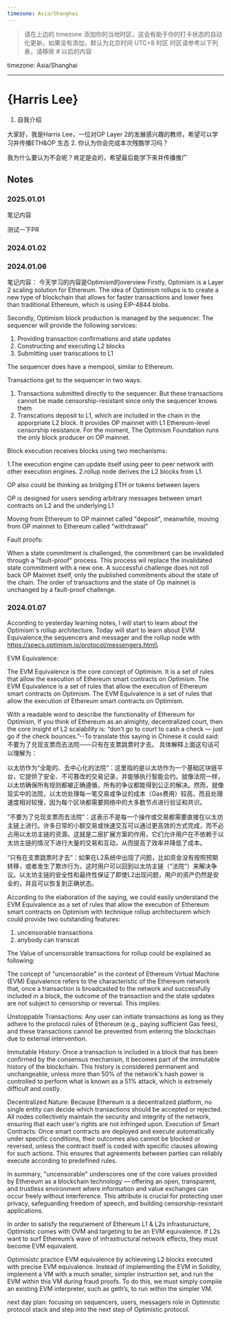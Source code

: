 ```yaml
---
timezone: Asia/Shanghai
---
```


> 请在上边的 timezone 添加你的当地时区，这会有助于你的打卡状态的自动化更新，如果没有添加，默认为北京时间 UTC+8 时区
> 时区请参考以下列表，请移除 # 以后的内容


timezone: Asia/Shanghai


---

# {Harris Lee}

1. 自我介绍

大家好，我是Harris Lee，一位对OP Layer 2的发展感兴趣的教师，希望可以学习并传播ETH&OP 生态
2. 你认为你会完成本次残酷学习吗？

我为什么要认为不会呢？肯定是会的，希望最后能学下来并传播推广

## Notes

<!-- Content_START -->

### 2025.01.01

笔记内容

测试一下PR
### 2024.01.02

### 2024.01.06

笔记内容：
今天学习的内容是Optimism的overview
Firstly, Optimism is a Layer 2 scaling solution for Ethereum. The idea of Optimism rollups is to create a new type of blockchain that allows for faster transactions and lower fees than traditional Ethereum, which is using EIP-4844 blobs.

Secondly, Optimism block production is managed by the sequencer. The sequencer will provide the following services:
1. Providing transaction confirmations and state updates
2. Constructing and executing L2 blocks
3. Submitting user transcations to L1

The sequencer does have a mempool, similar to Ethereum.

Transactions get to the sequencer in two ways: 
1. Transactions submitted directly to the sequencer. But these transactions cannot be made censorship-resistant since only the sequencer knows them
2. Transcations deposit to L1, which are included in the chain in the apporpriate L2 block. It provides OP mainnet with L1 Ethereum-level censorship resistance. For the moment, The Optimism Foundation runs the only block producer on OP mainnet.

Block execution receives blocks using two mechanisms:

1.The execution engine can update itself using peer to peer network with other execution engines.
2.rollup node derives the L2 blocks from L1.

OP also could be thinking as bridging ETH or tokens between layers

OP is designed for users sending arbitrary messages between smart contracts on L2 and the underlying L1

Moving from Ethereum to OP mainnet called "deposit", meanwhile, moving from OP mainnet to Ethereum called "withdrawal"

Fault proofs:

When a state commitment is challenged, the commitment can  be invalidated through a "fault-proof" process. This process wil replace the invalidated state commitment with a new one. A successful challenge does not roll back OP Mainnet itself, only the published commitments about the state of the chain. The order of transactions and the state of Op mainnet is unchanged by a fault-proof challenge.

### 2024.01.07

According to yesterday learning notes, I will start to learn about the Optimism's rollup architecture. Today will start to learn about EVM Equivalence,the sequencers and messager and the rollup node  with https://specs.optimism.io/protocol/messengers.html\

EVM Equivalence:

The EVM Equivalence is the core concept of Optimism. It is a set of rules that allow the execution of Ethereum smart contracts on Optimism. The EVM Equivalence is a set of rules that allow the execution of Ethereum smart contracts on Optimism. The EVM Equivalence is a set of rules that allow the execution of Ethereum smart contracts on Optimism.

With a readable word to describe the functionality of Ethereum for Optimism,  If you think of Ethereum as an almighty, decentralized court, then the core insight of L2 scalability is: “don’t go to court to cash a check — just go if the check bounces.”--To translate this saying in Chinese it could said:不要为了兑现支票而去法院——只有在支票跳票时才去。
具体解释上面这句话可以理解为：

以太坊作为“全能的、去中心化的法院”：这里指的是以太坊作为一个基础区块链平台，它提供了安全、不可篡改的交易记录，并能够执行智能合约。就像法院一样，以太坊确保所有规则都被正确遵循，所有的争议都能得到公正的解决。然而，就像现实中的法院，以太坊处理每一笔交易或争议的成本（Gas费用）较高，而且处理速度相对较慢，因为每个区块都需要网络中的大多数节点进行验证和共识。

“不要为了兑现支票而去法院”：这表示不是每一个操作或交易都需要直接在以太坊主链上进行。许多日常的小额交易或快速交互可以通过更高效的方式完成，而不必占用以太坊主链的资源。这就是二层扩展方案的作用，它们允许用户在不依赖于以太坊主链的情况下进行大量的交易和互动，从而提高了效率并降低了成本。

“只有在支票跳票时才去”：如果在L2系统中出现了问题，比如资金没有按照预期转移，或者发生了欺诈行为，这时用户可以回到以太坊主链（“法院”）来解决争议。以太坊主链的安全性和最终性保证了即使L2出现问题，用户的资产仍然是安全的，并且可以恢复到正确状态。

According to the elaboration of the saying, we could easily understand the EVM Equivalence as a set of rules that allow the execution of Ethereum smart contracts on Optimism with technique rollup architecturem which could provide two outstanding features:
1. uncensorable transactions
2. anybody can transcat

The Value of uncensorable transactions for rollup could be explained as following:

The concept of "uncensorable" in the context of Ethereum Virtual Machine (EVM) Equivalence refers to the characteristic of the Ethereum network that, once a transaction is broadcasted to the network and successfully included in a block, the outcome of the transaction and the state updates are not subject to censorship or reversal. This implies:

Unstoppable Transactions: Any user can initiate transactions as long as they adhere to the protocol rules of Ethereum (e.g., paying sufficient Gas fees), and these transactions cannot be prevented from entering the blockchain due to external intervention.

Immutable History: Once a transaction is included in a block that has been confirmed by the consensus mechanism, it becomes part of the immutable history of the blockchain. This history is considered permanent and unchangeable, unless more than 50% of the network's hash power is controlled to perform what is known as a 51% attack, which is extremely difficult and costly.

Decentralized Nature: Because Ethereum is a decentralized platform, no single entity can decide which transactions should be accepted or rejected. All nodes collectively maintain the security and integrity of the network, ensuring that each user's rights are not infringed upon.
Execution of Smart Contracts: Once smart contracts are deployed and execute automatically under specific conditions, their outcomes also cannot be blocked or reversed, unless the contract itself is coded with specific clauses allowing for such actions. This ensures that agreements between parties can reliably execute according to predefined rules.

In summary, "uncensorable" underscores one of the core values provided by Ethereum as a blockchain technology — offering an open, transparent, and trustless environment where information and value exchanges can occur freely without interference. This attribute is crucial for protecting user privacy, safeguarding freedom of speech, and building censorship-resistant applications.

In order to satisfy the requriement of Ethereum L1 & L2s infrasturucture, Optimistic comes with OVM and targeting to be an EVM equivalence. If L2s want to surf Ethereum’s wave of infrastructural network effects, they must become EVM equivalent.

Optimisistc practice EVM equivalence by achieveing L2 blocks executed with precise EVM equivalence. Instead of implementing the EVM in Solidity, implement a VM with a much smaller, simpler instruction set, and run the EVM within this VM during fraud proofs. To do this, we must simply compile an existing EVM interpreter, such as geth’s, to run within the simpler VM.

next day plan: focusing on sequencers, users, messagers role in Optimistic protocol stack and step into the next step of Optimistic protocol.




<!-- Content_END -->
